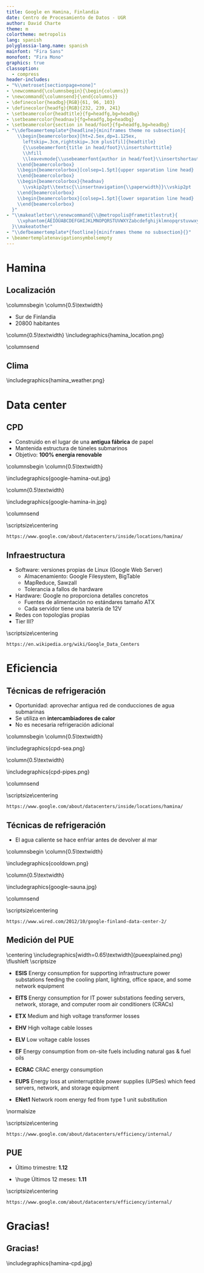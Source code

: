 ```yaml
---
title: Google en Hamina, Finlandia
date: Centro de Procesamiento de Datos - UGR
author: David Charte
theme: m
colortheme: metropolis
lang: spanish
polyglossia-lang.name: spanish
mainfont: "Fira Sans"
monofont: "Fira Mono"
graphics: true
classoption:
  - compress
header-includes:
- "%\\metroset[sectionpage=none]"
- \newcommand{\columnsbegin}{\begin{columns}}
- \newcommand{\columnsend}{\end{columns}}
- \definecolor{headbg}{RGB}{61, 96, 103}
- \definecolor{headfg}{RGB}{232, 239, 241}
- \setbeamercolor{headtitle}{fg=headfg,bg=headbg}
- \setbeamercolor{headnav}{fg=headfg,bg=headbg}
- \setbeamercolor{section in head/foot}{fg=headfg,bg=headbg}
- "\\defbeamertemplate*{headline}{miniframes theme no subsection}{
    \\begin{beamercolorbox}[ht=2.5ex,dp=1.125ex,
      leftskip=.3cm,rightskip=.3cm plus1fil]{headtitle}
      {\\usebeamerfont{title in head/foot}\\insertshorttitle}
      \\hfill
      \\leavevmode{\\usebeamerfont{author in head/foot}\\insertshortauthor}
    \\end{beamercolorbox}
    \\begin{beamercolorbox}[colsep=1.5pt]{upper separation line head}
    \\end{beamercolorbox}
    \\begin{beamercolorbox}{headnav}
      \\vskip2pt\\textsc{\\insertnavigation{\\paperwidth}}\\vskip2pt
    \\end{beamercolorbox}
    \\begin{beamercolorbox}[colsep=1.5pt]{lower separation line head}
    \\end{beamercolorbox}
  }"
- "\\makeatletter\\renewcommand{\\@metropolis@frametitlestrut}{
    \\vphantom{ÁÉÍÓÚABCDEFGHIJKLMNOPQRSTUVWXYZabcdefghijklmnopqrstuvwxyz}
  }\\makeatother"
- "\\defbeamertemplate*{footline}{miniframes theme no subsection}{}"
- \beamertemplatenavigationsymbolsempty
---
```


# Hamina

## Localización

\columnsbegin
\column{0.5\textwidth}

* Sur de Finlandia
* 20800 habitantes

\column{0.5\textwidth}
\includegraphics{hamina_location.png}

\columnsend

## Clima

\includegraphics{hamina_weather.png}

# Data center

## CPD

* Construido en el lugar de una **antigua fábrica** de papel
* Mantenida estructura de túneles submarinos
* Objetivo: **100% energía renovable**

\columnsbegin
\column{0.5\textwidth}

\includegraphics{google-hamina-out.jpg}

\column{0.5\textwidth}

\includegraphics{google-hamina-in.jpg}

\columnsend

\scriptsize\centering

`https://www.google.com/about/datacenters/inside/locations/hamina/`

## Infraestructura

* Software: versiones propias de Linux (Google Web Server)
    * Almacenamiento: Google Filesystem, BigTable
    * MapReduce, Sawzall
    * Tolerancia a fallos de hardware
* Hardware: Google no proporciona detalles concretos
    * Fuentes de alimentación no estándares tamaño ATX
    * Cada servidor tiene una batería de 12V
* Redes con topologías propias
* Tier III?

\scriptsize\centering

`https://en.wikipedia.org/wiki/Google_Data_Centers`

# Eficiencia

## Técnicas de refrigeración

* Oportunidad: aprovechar antigua red de conducciones de agua submarinas
* Se utiliza en **intercambiadores de calor**
* No es necesaria refrigeración adicional

\columnsbegin
\column{0.5\textwidth}

\includegraphics{cpd-sea.png}

\column{0.5\textwidth}

\includegraphics{cpd-pipes.png}

\columnsend

\scriptsize\centering

`https://www.google.com/about/datacenters/inside/locations/hamina/`

## Técnicas de refrigeración

* El agua caliente se hace enfriar antes de devolver al mar

\columnsbegin
\column{0.5\textwidth}

\includegraphics{cooldown.png}

\column{0.5\textwidth}

\includegraphics{google-sauna.jpg}

\columnsend

\scriptsize\centering

`https://www.wired.com/2012/10/google-finland-data-center-2/`

## Medición del PUE

\centering
\includegraphics[width=0.65\textwidth]{pueexplained.png}
\flushleft
\scriptsize

*  **ESIS** Energy consumption for supporting infrastructure power substations feeding the cooling plant, lighting, office space, and some network equipment

* **EITS** Energy consumption for IT power substations feeding servers, network, storage, and computer room air conditioners (CRACs)

* **ETX** Medium and high voltage transformer losses

* **EHV** High voltage cable losses

* **ELV** Low voltage cable losses

* **EF** Energy consumption from on-site fuels including natural gas & fuel oils

* **ECRAC** CRAC energy consumption

* **EUPS** Energy loss at uninterruptible power supplies (UPSes) which feed servers, network, and storage equipment

* **ENet1** Network room energy fed from type 1 unit substitution

\normalsize

\scriptsize\centering

`https://www.google.com/about/datacenters/efficiency/internal/`

## PUE

* Último trimestre: **1.12**

* \huge Últimos 12 meses: **1.11**


\scriptsize\centering

`https://www.google.com/about/datacenters/efficiency/internal/`

# Gracias!

## Gracias!

\includegraphics{hamina-cpd.jpg}
